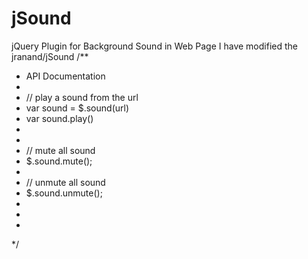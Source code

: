 jSound
======

jQuery Plugin for Background Sound in Web Page
I have modified the jranand/jSound 
/**
 * API Documentation
 * 
 * // play a sound from the url
 * var sound = $.sound(url)
 * var sound.play()
 * 
 * 
 * // mute all sound 
 * $.sound.mute();
 * 
 * // unmute all sound
 * $.sound.unmute();
 * 
 *
 *
 */
